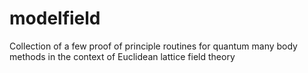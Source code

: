 # modelfield

Collection of a few proof of principle routines for quantum many body
methods in the context of Euclidean lattice field theory
